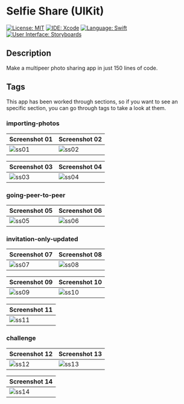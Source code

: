# Selfie Share (UIKit)
[![License: MIT](https://img.shields.io/badge/License-MIT-yellow.svg)](https://opensource.org/licenses/MIT)
[![IDE: Xcode](https://img.shields.io/badge/IDE-Xcode%2011-blue.svg)](https://developer.apple.com/xcode/)
[![Language: Swift](https://img.shields.io/badge/Language-Swift-red.svg)](https://swift.org/blog/)
[![User Interface: Storyboards](https://img.shields.io/badge/User%20Interface-Storyboards-green)](https://developer.apple.com/xcode/interface-builder/)

## Description
Make a multipeer photo sharing app in just 150 lines of code.

## Tags
This app has been worked through sections, so if you want to see an specific section, you can go through tags to take a look at them.

### importing-photos
| Screenshot 01 | Screenshot 02 |
| ------------- | ------------- |
| ![ss01](.screenshots/ss01.png) | ![ss02](.screenshots/ss02.png) |

| Screenshot 03 | Screenshot 04 |
| ------------- | ------------- |
| ![ss03](.screenshots/ss03.png) | ![ss04](.screenshots/ss04.png) |

### going-peer-to-peer
| Screenshot 05 | Screenshot 06 |
| ------------- | ------------- |
| ![ss05](.screenshots/ss05.png) | ![ss06](.screenshots/ss06.png) |

### invitation-only-updated
| Screenshot 07 | Screenshot 08 |
| ------------- | ------------- |
| ![ss07](.screenshots/ss07.png) | ![ss08](.screenshots/ss08.png) |

| Screenshot 09 | Screenshot 10 |
| ------------- | ------------- |
| ![ss09](.screenshots/ss09.png) | ![ss10](.screenshots/ss10.png) |

| Screenshot 11 |
| ------------- |
| ![ss11](.screenshots/ss11.png) |

### challenge
| Screenshot 12 | Screenshot 13 |
| ------------- | ------------- |
| ![ss12](.screenshots/ss12.png) | ![ss13](.screenshots/ss13.png) |

| Screenshot 14 |
| ------------- |
| ![ss14](.screenshots/ss14.png) |